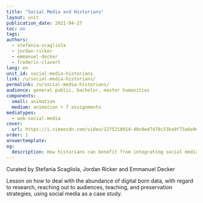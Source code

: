 ```yaml
---
title: "Social Media and Historians"
layout: unit
publication_date: 2021-04-27
toc: on
tags:
authors: 
  - stefania-scagliola
  - jordan-ricker
  - emmanuel-decker
  - frederic-clavert
lang: en
unit_id: social-media-historians
link: /u/social-media-historians/
permalink: /u/social-media-historians/
audience: general public, bachelor, master humanities
components:
  small: animation
  medium: animation + 7 assignments
mediatypes: 
  - web-social-media
cover:
  url: https://i.vimeocdn.com/video/1275218014-40c0ed7478c53ba9f73a6e9d4edc277e26a2bb8d775e9b957?mw=700&mh=394
order: 1
answertemplate:
og:
  description: How historians can benefit from integrating social media in teaching and research
---
```

Curated by Stefania Scagliola, Jordan Ricker and Emmanuel Decker

Lesson on how to deal with the abundance of digital born data, with regard to research, reaching out to audiences, teaching, and preservation strategies, using social media as a case study.

<!-- more -->
